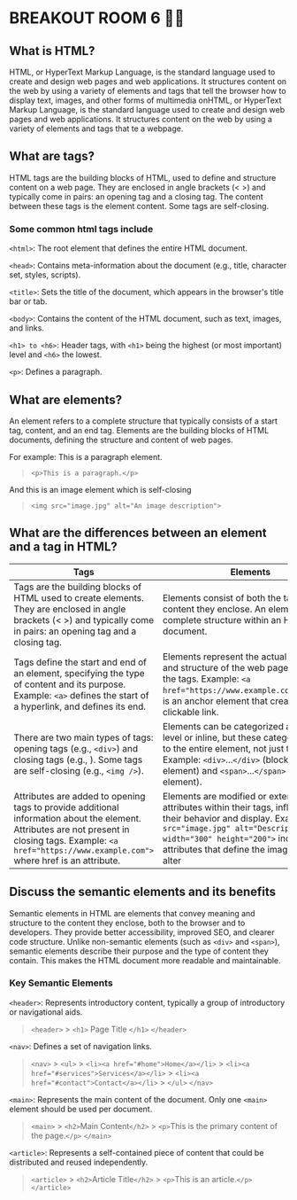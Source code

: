 # BREAKOUT ROOM 6 💪🏽

## What is HTML?

HTML, or HyperText Markup Language, is the standard language used to create and design web pages and web applications. It structures content on the web by using a variety of elements and tags that tell the browser how to display text, images, and other forms of multimedia onHTML, or HyperText Markup Language, is the standard language used to create and design web pages and web applications. It structures content on the web by using a variety of elements and tags that te a webpage.

## What are tags?

HTML tags are the building blocks of HTML, used to define and structure content on a web page. They are enclosed in angle brackets (< >) and typically come in pairs: an opening tag and a closing tag. The content between these tags is the element content. Some tags are self-closing.

### Some common html tags include

`<html>`: The root element that defines the entire HTML document.

`<head>`: Contains meta-information about the document (e.g., title, character set, styles, scripts).

`<title>`: Sets the title of the document, which appears in the browser's title bar or tab.

`<body>`: Contains the content of the HTML document, such as text, images, and links.

`<h1> to <h6>`: Header tags, with `<h1>` being the highest (or most important) level and `<h6>` the lowest.

`<p>`: Defines a paragraph.

## What are elements?

An element refers to a complete structure that typically consists of a start tag, content, and an end tag. Elements are the building blocks of HTML documents, defining the structure and content of web pages.

For example: This is a paragraph element.

> `<p>This is a paragraph.</p>`

And this is an image element which is self-closing

> `<img src="image.jpg" alt="An image description">`

## What are the differences between an element and a tag in HTML?

| Tags | Elements |
|----------|----------|
| Tags are the building blocks of HTML used to create elements. They are enclosed in angle brackets (< >) and typically come in pairs: an opening tag and a closing tag. | Elements consist of both the tags and the content they enclose. An element is a complete structure within an HTML document. |
| Tags define the start and end of an element, specifying the type of content and its purpose. Example: `<a>` defines the start of a hyperlink, and </a> defines its end. | Elements represent the actual content and structure of the web page, created by the tags. Example: `<a href="https://www.example.com">`Link`</a>` is an anchor element that creates a clickable link. |
| There are two main types of tags: opening tags (e.g., `<div>`) and closing tags (e.g., </div>). Some tags are self-closing (e.g., `<img />`). | Elements can be categorized as block-level or inline, but these categories apply to the entire element, not just the tags. Example: `<div>`...`</div>` (block-level element) and `<span>`...`</span>` (inline element). |
| Attributes are added to opening tags to provide additional information about the element. Attributes are not present in closing tags. Example: `<a href="https://www.example.com">` where href is an attribute. | Elements are modified or extended by attributes within their tags, influencing their behavior and display. Example: `<img src="image.jpg" alt="Description" width="300" height="200">` includes attributes that define the image's source, alter |

## Discuss the semantic elements and its benefits

Semantic elements in HTML are elements that convey meaning and structure to the content they enclose, both to the browser and to developers. They provide better accessibility, improved SEO, and clearer code structure. Unlike non-semantic elements (such as `<div>` and `<span>`), semantic elements describe their purpose and the type of content they contain. This makes the HTML document more readable and maintainable.

### Key Semantic Elements

`<header>`: Represents introductory content, typically a group of introductory or navigational aids.

> `<header>`
    > `<h1>` Page Title `</h1>`
> `</header>`

`<nav>`: Defines a set of navigation links.

> `<nav>`
    >    `<ul>`
        >   `<li><a href="#home">Home</a></li>`
        >   `<li><a href="#services">Services</a></li>`
        >   `<li><a href="#contact">Contact</a></li>`
    > `</ul>`
> `</nav>`

`<main>`: Represents the main content of the document. Only one `<main>` element should be used per document.

> `<main>`
    > `<h2>`Main Content`</h2>`
    > `<p>`This is the primary content of the page.`</p>`
> `</main>`

`<article>`: Represents a self-contained piece of content that could be distributed and reused independently.

> `<article>`
    > `<h2>`Article Title`</h2>`
    > `<p>`This is an article.`</p>`
> `</article>`
